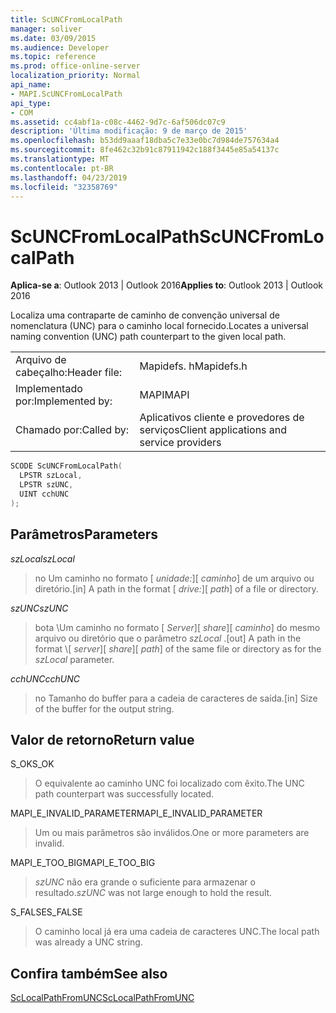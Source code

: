 ```yaml
---
title: ScUNCFromLocalPath
manager: soliver
ms.date: 03/09/2015
ms.audience: Developer
ms.topic: reference
ms.prod: office-online-server
localization_priority: Normal
api_name:
- MAPI.ScUNCFromLocalPath
api_type:
- COM
ms.assetid: cc4abf1a-c08c-4462-9d7c-6af506dc07c9
description: 'Última modificação: 9 de março de 2015'
ms.openlocfilehash: b53dd9aaaf18dba5c7e33e0bc7d984de757634a4
ms.sourcegitcommit: 8fe462c32b91c87911942c188f3445e85a54137c
ms.translationtype: MT
ms.contentlocale: pt-BR
ms.lasthandoff: 04/23/2019
ms.locfileid: "32358769"
---
```

# <a name="scuncfromlocalpath"></a><span data-ttu-id="2fb1f-103">ScUNCFromLocalPath</span><span class="sxs-lookup"><span data-stu-id="2fb1f-103">ScUNCFromLocalPath</span></span>

  
  
<span data-ttu-id="2fb1f-104">**Aplica-se a**: Outlook 2013 | Outlook 2016</span><span class="sxs-lookup"><span data-stu-id="2fb1f-104">**Applies to**: Outlook 2013 | Outlook 2016</span></span> 
  
<span data-ttu-id="2fb1f-105">Localiza uma contraparte de caminho de convenção universal de nomenclatura (UNC) para o caminho local fornecido.</span><span class="sxs-lookup"><span data-stu-id="2fb1f-105">Locates a universal naming convention (UNC) path counterpart to the given local path.</span></span>
  
|||
|:-----|:-----|
|<span data-ttu-id="2fb1f-106">Arquivo de cabeçalho:</span><span class="sxs-lookup"><span data-stu-id="2fb1f-106">Header file:</span></span>  <br/> |<span data-ttu-id="2fb1f-107">Mapidefs. h</span><span class="sxs-lookup"><span data-stu-id="2fb1f-107">Mapidefs.h</span></span>  <br/> |
|<span data-ttu-id="2fb1f-108">Implementado por:</span><span class="sxs-lookup"><span data-stu-id="2fb1f-108">Implemented by:</span></span>  <br/> |<span data-ttu-id="2fb1f-109">MAPI</span><span class="sxs-lookup"><span data-stu-id="2fb1f-109">MAPI</span></span>  <br/> |
|<span data-ttu-id="2fb1f-110">Chamado por:</span><span class="sxs-lookup"><span data-stu-id="2fb1f-110">Called by:</span></span>  <br/> |<span data-ttu-id="2fb1f-111">Aplicativos cliente e provedores de serviços</span><span class="sxs-lookup"><span data-stu-id="2fb1f-111">Client applications and service providers</span></span>  <br/> |
   
```cpp
SCODE ScUNCFromLocalPath(
  LPSTR szLocal,
  LPSTR szUNC,
  UINT cchUNC
);
```

## <a name="parameters"></a><span data-ttu-id="2fb1f-112">Parâmetros</span><span class="sxs-lookup"><span data-stu-id="2fb1f-112">Parameters</span></span>

 <span data-ttu-id="2fb1f-113">_szLocal_</span><span class="sxs-lookup"><span data-stu-id="2fb1f-113">_szLocal_</span></span>
  
> <span data-ttu-id="2fb1f-114">no Um caminho no formato [ _unidade:_]\[ _caminho_] de um arquivo ou diretório.</span><span class="sxs-lookup"><span data-stu-id="2fb1f-114">[in] A path in the format [ _drive:_]\[ _path_] of a file or directory.</span></span>
    
 <span data-ttu-id="2fb1f-115">_szUNC_</span><span class="sxs-lookup"><span data-stu-id="2fb1f-115">_szUNC_</span></span>
  
> <span data-ttu-id="2fb1f-116">bota \\Um caminho no formato [ _Server_]\[ _share_]\[ _caminho_] do mesmo arquivo ou diretório que o parâmetro _szLocal_ .</span><span class="sxs-lookup"><span data-stu-id="2fb1f-116">[out] A path in the format \\[ _server_]\[ _share_]\[ _path_] of the same file or directory as for the  _szLocal_ parameter.</span></span> 
    
 <span data-ttu-id="2fb1f-117">_cchUNC_</span><span class="sxs-lookup"><span data-stu-id="2fb1f-117">_cchUNC_</span></span>
  
> <span data-ttu-id="2fb1f-118">no Tamanho do buffer para a cadeia de caracteres de saída.</span><span class="sxs-lookup"><span data-stu-id="2fb1f-118">[in] Size of the buffer for the output string.</span></span>
    
## <a name="return-value"></a><span data-ttu-id="2fb1f-119">Valor de retorno</span><span class="sxs-lookup"><span data-stu-id="2fb1f-119">Return value</span></span>

<span data-ttu-id="2fb1f-120">S_OK</span><span class="sxs-lookup"><span data-stu-id="2fb1f-120">S_OK</span></span>
  
> <span data-ttu-id="2fb1f-121">O equivalente ao caminho UNC foi localizado com êxito.</span><span class="sxs-lookup"><span data-stu-id="2fb1f-121">The UNC path counterpart was successfully located.</span></span>
    
<span data-ttu-id="2fb1f-122">MAPI_E_INVALID_PARAMETER</span><span class="sxs-lookup"><span data-stu-id="2fb1f-122">MAPI_E_INVALID_PARAMETER</span></span>
  
> <span data-ttu-id="2fb1f-123">Um ou mais parâmetros são inválidos.</span><span class="sxs-lookup"><span data-stu-id="2fb1f-123">One or more parameters are invalid.</span></span>
    
<span data-ttu-id="2fb1f-124">MAPI_E_TOO_BIG</span><span class="sxs-lookup"><span data-stu-id="2fb1f-124">MAPI_E_TOO_BIG</span></span>
  
>  <span data-ttu-id="2fb1f-125">_szUNC_ não era grande o suficiente para armazenar o resultado.</span><span class="sxs-lookup"><span data-stu-id="2fb1f-125">_szUNC_ was not large enough to hold the result.</span></span> 
    
<span data-ttu-id="2fb1f-126">S_FALSE</span><span class="sxs-lookup"><span data-stu-id="2fb1f-126">S_FALSE</span></span>
  
> <span data-ttu-id="2fb1f-127">O caminho local já era uma cadeia de caracteres UNC.</span><span class="sxs-lookup"><span data-stu-id="2fb1f-127">The local path was already a UNC string.</span></span>
    
## <a name="see-also"></a><span data-ttu-id="2fb1f-128">Confira também</span><span class="sxs-lookup"><span data-stu-id="2fb1f-128">See also</span></span>



[<span data-ttu-id="2fb1f-129">ScLocalPathFromUNC</span><span class="sxs-lookup"><span data-stu-id="2fb1f-129">ScLocalPathFromUNC</span></span>](sclocalpathfromunc.md)

